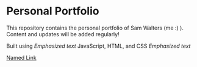 # Personal Portfolio #

This repository contains the personal portfolio of Sam Walters (me :) ). Content and updates will be added regularly! 

Built using *Emphasized text* JavaScript, HTML, and CSS *Emphasized text* 

[Named Link](http://www.google.fr/ "Named link title")
